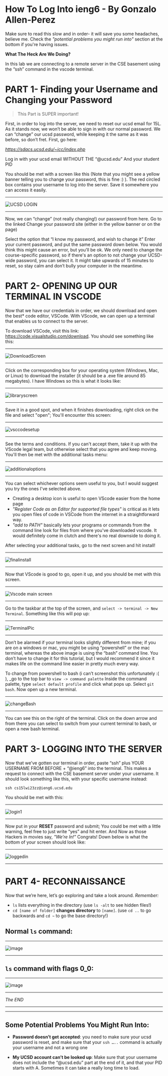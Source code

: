 How To Log Into ieng6 - By Gonzalo Allen-Perez
==============================================
                                                               
                                                               
Make sure to read this slow and in order- it will 
save you some headaches, believe me. Check the _"potential problems you might run into"_ section at the bottom if you're having issues. 
                                                               
__What The Heck Are We Doing?__

In this lab we are connecting to a remote server in the CSE basement using the “ssh” command in the vscode terminal.

PART 1- Finding your Username and Changing your Password
========================================================
>This Part is SUPER important!

First, in order to log into the server, we need to reset our ucsd email for 15L. As it stands now, we won’t be able to sign in with our normal password. We can “change” our ucsd password, while keeping it the same as it was before, so don’t fret.  First, go here: 

_https://sdacs.ucsd.edu/~icc/index.php_

Log in with your ucsd email WITHOUT THE “@ucsd.edu” And your student PID


You should be met with a screen like this (Note that you might see a yellow banner telling you to change your password, this is fine :) ). The red circled box contains your username to log into the server. Save it somewhere you can access it easily.


***

![UCSD LOGIN](https://user-images.githubusercontent.com/106555298/212228786-e06791dc-b05f-40e1-a8b3-023b5ea564ca.png)

***


Now, we can “change” (not really changing!) our password from here. Go to the linked Change your password site (either in the yellow banner or on the page)


Select the option that “I know my password, and wish to change it” Enter your current password, and put the same password down below. You would think this might cause an error, but you’ll be ok. We only need to change the course-specific password, so if there's an option to not change your UCSD-wide password, you can select it. It might take upwards of 15 minutes to reset, so stay calm and don’t bully your computer in the meantime.


PART 2- OPENING UP OUR TERMINAL IN VSCODE
=========================================

Now that we have our credentials in order, we should download and open the best* code editor, VSCode. With VScode, we can open up a terminal that enables us to connect to the server.

To download VSCode, visit this link: https://code.visualstudio.com/download. You should see something like this:

***
![DownloadScreen](https://user-images.githubusercontent.com/106555298/212229471-702cceef-cc8b-4f1b-8d8a-b257fa8c7992.png)
***


Click on the corresponding box for your operating system (Windows, Mac, or Linux) to download the installer (it should be a .exe file around 85 megabytes). I have Windows so this is what it looks like:

***
![libraryscreen](https://user-images.githubusercontent.com/106555298/214372103-e8a0344e-c3c1-44d3-8faf-3028aeb57269.png)

***
Save it in a good spot, and when it finishes downloading, right click on the file and select "open"; You'll encounter this screen:

***
![vsccodesetup](https://user-images.githubusercontent.com/106555298/214372614-d4c84d25-47e2-4a60-b88d-01827349ef41.png)

***
See the terms and conditions. If you can't accept them, take it up with the VScode legal team, but otherwise select that you agree and keep moving. You'll then be met with the additional tasks menu:

***
![additionaloptions](https://user-images.githubusercontent.com/106555298/214373255-c20cf8be-8535-4fb6-a3a6-b04cc3bc1370.png)

***
You can select whichever options seem useful to you, but I would suggest you try the ones I've selected above. 
* Creating a desktop icon is useful to open VScode easier from the home page
* _"Register Code as an Editor for supported file types"_ is critical as it lets you open files of code in VSCode from the internet in a straightforward way.
* _"add to PATH"_ basically lets your programs or commands from the command line look for files from where you've downloaded vscode. It would definitely come in clutch and there's no real downside to doing it.

After selecting your additional tasks, go to the next screen and hit install!
***
![finalinstall](https://user-images.githubusercontent.com/106555298/214375057-9e2e4e3c-e4c7-4cdf-85dd-513981109ca1.png)

***
Now that VScode is good to go, open it up, and you should be met with this screen. 

***
![Vscode main screen](https://user-images.githubusercontent.com/106555298/212229639-1e7acb84-270d-40f9-be41-0ddabafecf6d.jpg)

***

Go to the taskbar at the top of the screen, and `select -> terminal -> New Terminal`. Something like this will pop up:

***
![TerminalPic](https://user-images.githubusercontent.com/106555298/212229863-e16379d8-8b3e-44b0-aff1-2cd91e2dc1f1.png)
***

Don’t be alarmed if your terminal looks slightly different from mine; if you are on a windows or mac, you might be using “powershell” or the mac terminal, whereas the above image is using the “bash” command line. You don’t have to change it for this tutorial, but I would recommend it since it makes life on the command line easier in pretty much every way.



To change from powershell to bash (i can’t screenshot this unfortunately :( ), _go to the top bar to `view -> command palette` Inside the command palette, type `select default profile` and click what pops up. Select `git bash`. Now open up a new terminal.


***
![changeBash](https://user-images.githubusercontent.com/106555298/212230413-c3f2b869-2679-4a74-84a3-ab83265a9d00.png)
***


You can see this on the right of the terminal. Click on the down arrow and from there you can select to switch from your current terminal to bash, or open a new bash terminal.


 
PART 3- LOGGING INTO THE SERVER
===============================


Now that we’ve gotten our terminal in order,  paste “ssh” plus YOUR USERNAME FROM BEFORE + “@ieng6”  into the terminal. This makes a request to connect with the CSE basement server under your username. It should look something like this, with your specific username instead:

`ssh cs15lwi23zz@ieng6.ucsd.edu`


You should be met with this:

***
![login1](https://user-images.githubusercontent.com/106555298/212231030-87b896b6-82e5-4603-b898-192e5d0b0443.png)

***


Now put in your __RESET__ password and submit; You could be met with a little warning, feel free to just write “yes” and hit enter.
And Now as those Hackers in movies say, _"We’re In!”_ Congrats! Down below is what the bottom of your screen should look like:

***
![loggedin](https://user-images.githubusercontent.com/106555298/212231453-0d6d3a32-4b70-4aa1-8b65-6ef094cc8cce.png)
***

PART 4- RECONNAISSANCE
======================


Now that we’re here, let’s go exploring and take a look around. _Remember:_

- `ls` lists everything in the directory (use `ls -alt` to see hidden files!)
- `cd [name of folder]` __changes directory__  to `[name]`. (use ` cd .. ` to go backwards and `cd ~` to go the base directory!)

Normal `ls` command:
-------
***
![image](https://user-images.githubusercontent.com/106555298/212234307-a8777d6e-9073-4d29-b789-fd91d1c8e8c2.png)

***


`ls` command with flags 0_0:
----------

***
![image](https://user-images.githubusercontent.com/106555298/212234135-a3545c53-9f27-4a0b-a5f9-34915287105f.png)

***




_The END_

***
***

Some Potential Problems You Might Run Into:
-------------------------------------------

- __Password doesn’t get accepted__:
 you need to make sure your ucsd password is reset, and make sure that your `ssh …..` command  is actually your username and not a wrong one

- __My UCSD account can’t be looked up__: 
Make sure that your username does not include the “@ucsd.edu” part at the end of it, and that your PID starts with A. Sometimes it can take a really long time to load.


